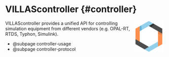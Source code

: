 # VILLAScontroller {#controller}

<img src="images/logos/villas_controller.svg" width="100" align="right" />

VILLAScontroller provides a unified API for controlling simulation equipment from different vendors (e.g. OPAL-RT, RTDS, Typhon, Simulink).

 - @subpage controller-usage
 - @subpage controller-protocol
